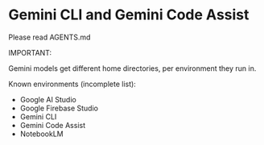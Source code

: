 # Gemini CLI and Gemini Code Assist

Please read AGENTS.md

IMPORTANT:

Gemini models get different home directories, per environment they run in.

Known environments (incomplete list):

* Google AI Studio
* Google Firebase Studio
* Gemini CLI
* Gemini Code Assist
* NotebookLM
